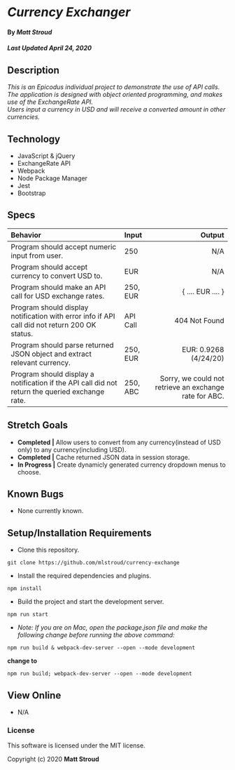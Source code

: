 # _Currency Exchanger_

#### By _**Matt Stroud**_
##### _Last Updated April 24, 2020_

## Description

_This is an Epicodus individual project to demonstrate the use of API calls._  
_The application is designed with object oriented programming, and makes use of the ExchangeRate API._  
_Users input a currency in USD and will receive a converted amount in other currencies._

## Technology
* JavaScript & jQuery
* ExchangeRate API
* Webpack
* Node Package Manager
* Jest
* Bootstrap

## Specs
| Behavior                                                                                        | Input    | Output                                                 |
|:------------------------------------------------------------------------------------------------|:---------|-------------------------------------------------------:|
| Program should accept numeric input from user.                                                  | 250      | N/A                                                    |
| Program should accept currency to convert USD to.                                               | EUR      | N/A                                                    |
| Program should make an API call for USD exchange rates.                                         | 250, EUR | { .... EUR .... }                                      |
| Program should display notification with error info if API call did not return 200 OK status.   | API Call | 404 Not Found                                          |
| Program should parse returned JSON object and extract relevant currency.                        | 250, EUR | EUR: 0.9268 (4/24/20)                                  |
| Program should display a notification if the API call did not return the queried exchange rate. | 250, ABC | Sorry, we could not retrieve an exchange rate for ABC. |


## Stretch Goals
* **Completed |** Allow users to convert from any currency(instead of USD only) to any currency(including USD). 
* **Completed |** Cache returned JSON data in session storage.
* **In Progress |** Create dynamicly generated currency dropdown menus to choose.

## Known Bugs
* None currently known.

## Setup/Installation Requirements

* Clone this repository.
```
git clone https://github.com/mlstroud/currency-exchange
```
* Install the required dependencies and plugins.
```
npm install
```
* Build the project and start the development server.
```
npm run start
```
* _Note: If you are on Mac, open the package.json file and make the following change before running the above command:_  
```
npm run build & webpack-dev-server --open --mode development
```
**change to**
```
npm run build; webpack-dev-server --open --mode development
```

## View Online

* N/A

### License

This software is licensed under the MIT license.

Copyright (c) 2020 **Matt Stroud**
